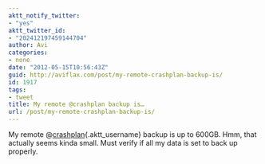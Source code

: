 ```yaml
---
aktt_notify_twitter:
- "yes"
aktt_twitter_id:
- "202412197459144704"
author: Avi
categories:
- none
date: "2012-05-15T10:56:43Z"
guid: http://aviflax.com/post/my-remote-crashplan-backup-is/
id: 1917
tags:
- tweet
title: My remote @crashplan backup is…
url: /post/my-remote-crashplan-backup-is/
---
```

My remote @[crashplan](http://twitter.com/crashplan){.aktt_username} backup is up to 600GB. Hmm, that actually seems kinda small. Must verify if all my data is set to back up properly.